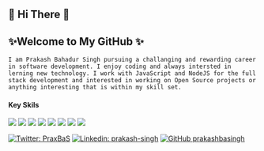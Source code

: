 ## 👋 Hi There 👋
## ✨Welcome to My GitHub ✨

    I am Prakash Bahadur Singh pursuing a challanging and rewarding career in software development. I enjoy coding and always intersted in lerning new technology. I work with JavaScript and NodeJS for the full stack development and interested in working on Open Source projects or anything interesting that is within my skill set.

#### Key Skils
![](https://img.shields.io/badge/HTML-informational?style=flat&logo=HTML&logoColor=white&color=2bbc8a)
![](https://img.shields.io/badge/CSS-informational?style=flat&logo=CSS&logoColor=white&color=2bbc8a)
![](https://img.shields.io/badge/JavaScript-informational?style=flat&logo=JavaScript&logoColor=white&color=2bbc8a)
![](https://img.shields.io/badge/React-informational?style=flat&logo=React&logoColor=white&color=2bbc8a)
![](https://img.shields.io/badge/Node.js-informational?style=flat&logo=Node.js&logoColor=white&color=2bbc8a)
![](https://img.shields.io/badge/SQL-informational?style=flat&logo=SQL&logoColor=white&color=2bbc8a)
![](https://img.shields.io/badge/Python-informational?style=flat&logo=Python&logoColor=white&color=2bbc8a)
![](https://img.shields.io/badge/Jest-informational?style=flat&logo=Jest&logoColor=white&color=2bbc8a)

[![Twitter: PraxBaS](https://img.shields.io/twitter/follow/PraxBaS?style=social)](https://twitter.com/prakashsingh)
[![Linkedin: prakash-singh](https://img.shields.io/badge/-prakashsingh-blue?style=flat-square&logo=Linkedin&logoColor=white&link=https://www.linkedin.com/in/prakash-singh-457100177/)](https://www.linkedin.com/in/prakash-singh-457100177/)
[![GitHub prakashbasingh](https://img.shields.io/github/followers/prakashbasingh?label=follow&style=social)](https://github.com/prakashbasingh)
    

<!--
**prakashbasingh/prakashbasingh** is a ✨ _special_ ✨ repository because its `README.md` (this file) appears on your GitHub profile.

Here are some ideas to get you started:

- 🔭 I’m currently working on ...
- 🌱 I’m currently learning ...
- 👯 I’m looking to collaborate on ...
- 🤔 I’m looking for help with ...
- 💬 Ask me about ...
- 📫 How to reach me: ...
- 😄 Pronouns: ...
- ⚡ Fun fact: ...
-->
